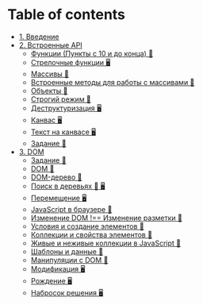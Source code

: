 # Table of contents

* [1. Введение](README.md)
* [2. Встроенные API](02/README.md)
  * [Функции (Пункты с 10 и до конца) &#128170;](https://htmlacademy.ru/courses/215) 
  * [Стрелочные функции &#128421;](https://youtu.be/C0Mx2yPysLI) 
  * [Массивы &#128170;](https://htmlacademy.ru/courses/213) 
  * [Встроенные методы для работы с массивами &#128215;](02/arrays-methods.md) 
  * [Объекты &#128170;](https://htmlacademy.ru/courses/217) 
  * [Строгий режим &#128215;](use-strict.md) 
  * [Деструктуризация &#128421;](https://youtu.be/tGV7QSCPlDI) 
  * [Канвас &#128421;](02/canvas.md) 
  * [Текст на канвасе &#128421;]() 
  * [Задание &#129327;](02/task.md) 
* [3. DOM](03/README.md)
  * [Задание &#129327;](03/task.md)
  * [DOM &#128215;](03/dom.md) 
  * [DOM-дерево &#128215;](03/dom-tree.md) 
  * [Поиск в деревьях &#128215; &#128421;]() 
  * [Перемещение &#128421;]() 
  * [JavaScript в браузере &#128170;](https://htmlacademy.ru/courses/219)
  * [Изменение DOM !== Изменение разметки &#128215;]() 
  * [Условия и создание элементов &#128170;](https://htmlacademy.ru/courses/347)
  * [Коллекции и свойства элементов &#128170;](https://htmlacademy.ru/courses/349)
  * [Живые и неживые коллекции в JavaScript &#128215;]() 
  * [Шаблоны и данные &#128215;]() 
  * [Манипуляции с DOM &#128170;]() 
  * [Модификация &#128421;]() 
  * [Рождение &#128421;]() 
  * [Набросок решения &#128421;]() 
